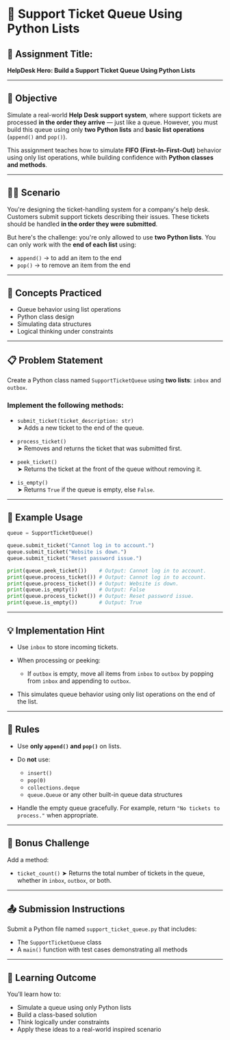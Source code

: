 
# 🧾 Support Ticket Queue Using Python Lists

## 📌 Assignment Title:
**HelpDesk Hero: Build a Support Ticket Queue Using Python Lists**

---

## 🎯 Objective

Simulate a real-world **Help Desk support system**, where support tickets are processed **in the order they arrive** — just like a queue. However, you must build this queue using only **two Python lists** and **basic list operations** (`append()` and `pop()`).

This assignment teaches how to simulate **FIFO (First-In-First-Out)** behavior using only list operations, while building confidence with **Python classes and methods**.

---

## 🧑‍💻 Scenario

You're designing the ticket-handling system for a company's help desk. Customers submit support tickets describing their issues. These tickets should be handled **in the order they were submitted**.

But here's the challenge: you're only allowed to use **two Python lists**. You can only work with the **end of each list** using:

- `append()` → to add an item to the end
- `pop()` → to remove an item from the end

---

## 🧠 Concepts Practiced

- Queue behavior using list operations
- Python class design
- Simulating data structures
- Logical thinking under constraints

---

## 📋 Problem Statement

Create a Python class named `SupportTicketQueue` using **two lists**: `inbox` and `outbox`.

### Implement the following methods:

- `submit_ticket(ticket_description: str)`  
  ➤ Adds a new ticket to the end of the queue.

- `process_ticket()`  
  ➤ Removes and returns the ticket that was submitted first.

- `peek_ticket()`  
  ➤ Returns the ticket at the front of the queue without removing it.

- `is_empty()`  
  ➤ Returns `True` if the queue is empty, else `False`.

---

## 🧪 Example Usage

```python
queue = SupportTicketQueue()

queue.submit_ticket("Cannot log in to account.")
queue.submit_ticket("Website is down.")
queue.submit_ticket("Reset password issue.")

print(queue.peek_ticket())    # Output: Cannot log in to account.
print(queue.process_ticket()) # Output: Cannot log in to account.
print(queue.process_ticket()) # Output: Website is down.
print(queue.is_empty())       # Output: False
print(queue.process_ticket()) # Output: Reset password issue.
print(queue.is_empty())       # Output: True
```

---

## 💡 Implementation Hint

* Use `inbox` to store incoming tickets.
* When processing or peeking:

  * If `outbox` is empty, move all items from `inbox` to `outbox` by popping from `inbox` and appending to `outbox`.
* This simulates queue behavior using only list operations on the end of the list.

---

## 🔐 Rules

* Use **only `append()` and `pop()`** on lists.
* Do **not** use:

  * `insert()`
  * `pop(0)`
  * `collections.deque`
  * `queue.Queue` or any other built-in queue data structures
* Handle the empty queue gracefully. For example, return `"No tickets to process."` when appropriate.

---

## 🌟 Bonus Challenge

Add a method:

* `ticket_count()`
  ➤ Returns the total number of tickets in the queue, whether in `inbox`, `outbox`, or both.

---

## 📤 Submission Instructions

Submit a Python file named `support_ticket_queue.py` that includes:

* The `SupportTicketQueue` class
* A `main()` function with test cases demonstrating all methods

---

## 🏁 Learning Outcome

You’ll learn how to:

* Simulate a queue using only Python lists
* Build a class-based solution
* Think logically under constraints
* Apply these ideas to a real-world inspired scenario

